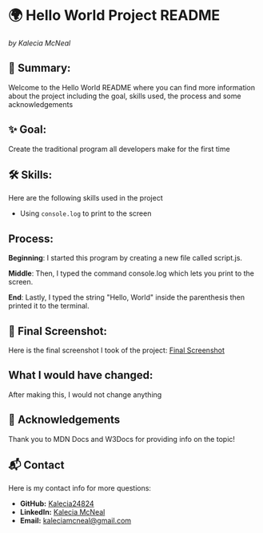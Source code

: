 # 🌍 Hello World Project README
<em>by Kalecia McNeal</em>

## 📖 Summary:
Welcome to the Hello World README where you can find more information about the project including the goal, skills used, the process and some acknowledgements

## ✨ Goal: 
Create the traditional program all developers make for the first time 

## 🛠 Skills: 
Here are the following skills used in the project 
- Using `console.log` to print to the screen 

## Process: 
**Beginning**: I started this program by creating a new file called script.js. 

**Middle**: Then, I typed the command console.log which lets you print to the screen. 

**End**: Lastly, I typed the string "Hello, World" inside the parenthesis then printed it to the terminal. 

## 📸 Final Screenshot:
Here is the final screenshot I took of the project: 
[Final Screenshot](./Front-End/UI-Programming/Basics/Hello-World/img/final-screenshot.png "My Final Screenshot")

## What I would have changed: 
After making this, I would not change anything 

## 🙏 Acknowledgements
Thank you to MDN Docs and W3Docs for providing info on the topic! 

## 📬 Contact
Here is my contact info for more questions:
- **GitHub:** [Kalecia24824](https://github.com/Kalecia24824/Front-End-Portfolio)
- **LinkedIn:** [Kalecia McNeal](https://linkedin.com/in/kalecia-mcneal)
- **Email:** [kaleciamcneal@gmail.com](mailto:kaleciamcneal@gmail.com)